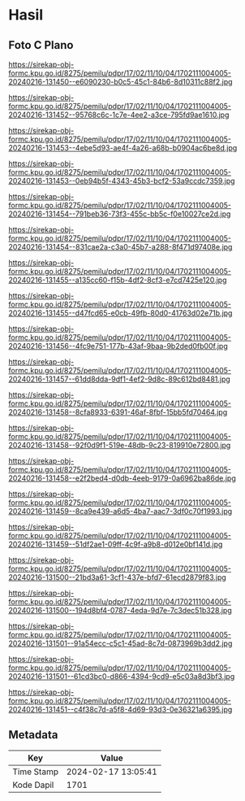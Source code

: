 # Hasil

## Foto C Plano

https://sirekap-obj-formc.kpu.go.id/8275/pemilu/pdpr/17/02/11/10/04/1702111004005-20240216-131450--e6090230-b0c5-45c1-84b6-8d10311c88f2.jpg

https://sirekap-obj-formc.kpu.go.id/8275/pemilu/pdpr/17/02/11/10/04/1702111004005-20240216-131452--95768c6c-1c7e-4ee2-a3ce-795fd9ae1610.jpg

https://sirekap-obj-formc.kpu.go.id/8275/pemilu/pdpr/17/02/11/10/04/1702111004005-20240216-131453--4ebe5d93-ae4f-4a26-a68b-b0904ac6be8d.jpg

https://sirekap-obj-formc.kpu.go.id/8275/pemilu/pdpr/17/02/11/10/04/1702111004005-20240216-131453--0eb94b5f-4343-45b3-bcf2-53a9ccdc7359.jpg

https://sirekap-obj-formc.kpu.go.id/8275/pemilu/pdpr/17/02/11/10/04/1702111004005-20240216-131454--791beb36-73f3-455c-bb5c-f0e10027ce2d.jpg

https://sirekap-obj-formc.kpu.go.id/8275/pemilu/pdpr/17/02/11/10/04/1702111004005-20240216-131454--831cae2a-c3a0-45b7-a288-8f471d97408e.jpg

https://sirekap-obj-formc.kpu.go.id/8275/pemilu/pdpr/17/02/11/10/04/1702111004005-20240216-131455--a135cc60-f15b-4df2-8cf3-e7cd7425e120.jpg

https://sirekap-obj-formc.kpu.go.id/8275/pemilu/pdpr/17/02/11/10/04/1702111004005-20240216-131455--d47fcd65-e0cb-49fb-80d0-41763d02e71b.jpg

https://sirekap-obj-formc.kpu.go.id/8275/pemilu/pdpr/17/02/11/10/04/1702111004005-20240216-131456--4fc9e751-177b-43af-9baa-9b2ded0fb00f.jpg

https://sirekap-obj-formc.kpu.go.id/8275/pemilu/pdpr/17/02/11/10/04/1702111004005-20240216-131457--61dd8dda-9df1-4ef2-9d8c-89c612bd8481.jpg

https://sirekap-obj-formc.kpu.go.id/8275/pemilu/pdpr/17/02/11/10/04/1702111004005-20240216-131458--8cfa8933-6391-46af-8fbf-15bb5fd70464.jpg

https://sirekap-obj-formc.kpu.go.id/8275/pemilu/pdpr/17/02/11/10/04/1702111004005-20240216-131458--92f0d9f1-519e-48db-9c23-819910e72800.jpg

https://sirekap-obj-formc.kpu.go.id/8275/pemilu/pdpr/17/02/11/10/04/1702111004005-20240216-131458--e2f2bed4-d0db-4eeb-9179-0a6962ba86de.jpg

https://sirekap-obj-formc.kpu.go.id/8275/pemilu/pdpr/17/02/11/10/04/1702111004005-20240216-131459--8ca9e439-a6d5-4ba7-aac7-3df0c70f1993.jpg

https://sirekap-obj-formc.kpu.go.id/8275/pemilu/pdpr/17/02/11/10/04/1702111004005-20240216-131459--51df2ae1-09ff-4c9f-a9b8-d012e0bf141d.jpg

https://sirekap-obj-formc.kpu.go.id/8275/pemilu/pdpr/17/02/11/10/04/1702111004005-20240216-131500--21bd3a61-3cf1-437e-bfd7-61ecd2879f83.jpg

https://sirekap-obj-formc.kpu.go.id/8275/pemilu/pdpr/17/02/11/10/04/1702111004005-20240216-131500--194d8bf4-0787-4eda-9d7e-7c3dec51b328.jpg

https://sirekap-obj-formc.kpu.go.id/8275/pemilu/pdpr/17/02/11/10/04/1702111004005-20240216-131501--91a54ecc-c5c1-45ad-8c7d-0873969b3dd2.jpg

https://sirekap-obj-formc.kpu.go.id/8275/pemilu/pdpr/17/02/11/10/04/1702111004005-20240216-131501--61cd3bc0-d866-4394-9cd9-e5c03a8d3bf3.jpg

https://sirekap-obj-formc.kpu.go.id/8275/pemilu/pdpr/17/02/11/10/04/1702111004005-20240216-131451--c4f38c7d-a5f8-4d69-93d3-0e36321a6395.jpg


## Metadata

| Key        | Value               |
| ---------- | ------------------- |
| Time Stamp | 2024-02-17 13:05:41 |
| Kode Dapil | 1701                |



